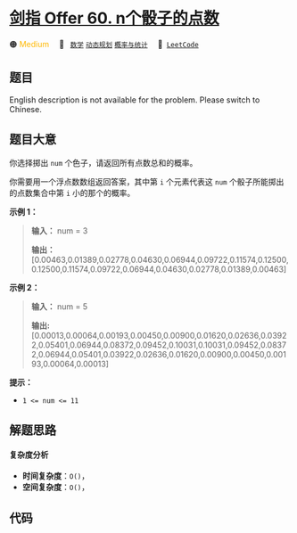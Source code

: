 # [剑指 Offer 60. n个骰子的点数](https://leetcode.cn/problems/nge-tou-zi-de-dian-shu-lcof)

🟠 <font color=#ffb800>Medium</font>&emsp; 🔖&ensp; [`数学`](/leetcode/outline/tag/math.md) [`动态规划`](/leetcode/outline/tag/dynamic-programming.md) [`概率与统计`](/leetcode/outline/tag/probability-and-statistics.md)&emsp; 🔗&ensp;[`LeetCode`](https://leetcode.cn/problems/nge-tou-zi-de-dian-shu-lcof)

## 题目

English description is not available for the problem. Please switch to
Chinese.


## 题目大意

你选择掷出 `num` 个色子，请返回所有点数总和的概率。

你需要用一个浮点数数组返回答案，其中第 `i` 个元素代表这 `num` 个骰子所能掷出的点数集合中第 `i` 小的那个的概率。



**示例 1：**

> 
> 
> 
> 
> 
> **输入：** num = 3
> 
> **输出：**[0.00463,0.01389,0.02778,0.04630,0.06944,0.09722,0.11574,0.12500,0.12500,0.11574,0.09722,0.06944,0.04630,0.02778,0.01389,0.00463]
> 
> 

**示例  2：**

> 
> 
> 
> 
> 
> **输入：** num = 5
> 
> **输出:**[0.00013,0.00064,0.00193,0.00450,0.00900,0.01620,0.02636,0.03922,0.05401,0.06944,0.08372,0.09452,0.10031,0.10031,0.09452,0.08372,0.06944,0.05401,0.03922,0.02636,0.01620,0.00900,0.00450,0.00193,0.00064,0.00013]
> 
> 



**提示：**

  * `1 <= num <= 11`




## 解题思路

#### 复杂度分析

- **时间复杂度**：`O()`，
- **空间复杂度**：`O()`，

## 代码

```javascript

```